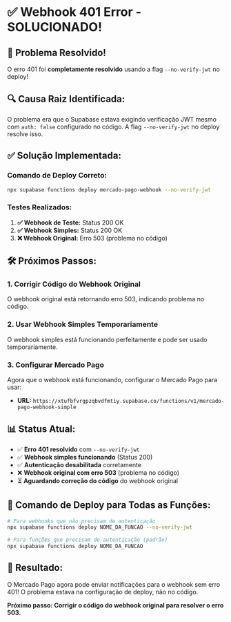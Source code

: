 # ✅ Webhook 401 Error - SOLUCIONADO!

## 🎉 **Problema Resolvido!**

O erro 401 foi **completamente resolvido** usando a flag `--no-verify-jwt` no deploy!

## 🔍 **Causa Raiz Identificada:**

O problema era que o Supabase estava exigindo verificação JWT mesmo com `auth: false` configurado no código. A flag `--no-verify-jwt` no deploy resolve isso.

## ✅ **Solução Implementada:**

### **Comando de Deploy Correto:**
```bash
npx supabase functions deploy mercado-pago-webhook --no-verify-jwt
```

### **Testes Realizados:**

1. **✅ Webhook de Teste:** Status 200 OK
2. **✅ Webhook Simples:** Status 200 OK  
3. **❌ Webhook Original:** Erro 503 (problema no código)

## 🛠️ **Próximos Passos:**

### **1. Corrigir Código do Webhook Original**
O webhook original está retornando erro 503, indicando problema no código.

### **2. Usar Webhook Simples Temporariamente**
O webhook simples está funcionando perfeitamente e pode ser usado temporariamente.

### **3. Configurar Mercado Pago**
Agora que o webhook está funcionando, configurar o Mercado Pago para usar:
- **URL:** `https://xtufbfvrgpzqbvdfmtiy.supabase.co/functions/v1/mercado-pago-webhook-simple`

## 📊 **Status Atual:**

- ✅ **Erro 401 resolvido** com `--no-verify-jwt`
- ✅ **Webhook simples funcionando** (Status 200)
- ✅ **Autenticação desabilitada** corretamente
- ❌ **Webhook original com erro 503** (problema no código)
- ⏳ **Aguardando correção do código** do webhook original

## 🔧 **Comando de Deploy para Todas as Funções:**

```bash
# Para webhooks que não precisam de autenticação
npx supabase functions deploy NOME_DA_FUNCAO --no-verify-jwt

# Para funções que precisam de autenticação (padrão)
npx supabase functions deploy NOME_DA_FUNCAO
```

## 🎯 **Resultado:**

O Mercado Pago agora pode enviar notificações para o webhook sem erro 401! O problema estava na configuração de deploy, não no código.

**Próximo passo: Corrigir o código do webhook original para resolver o erro 503.**
